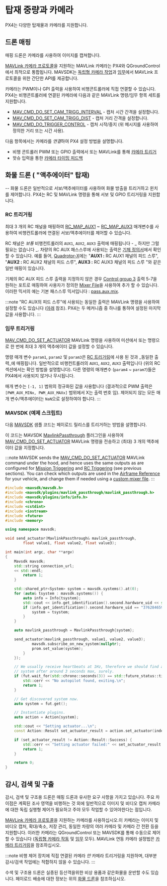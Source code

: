 # 탑재 중량과 카메라

PX4는 다양한 탑재물과 카메라를 지원합니다.

## 드론 매핑

매핑 드론은 카메라를 사용하여  이미지를 캡쳐합니다.

[MAVLink 카메라 프로토콜](https://mavlink.io/en/services/camera.html)을 지원하는 MAVLink 카메라는 PX4와 QGroundControl에서 최적으로 통합됩니다. MAVSDK는 [독립형 카메라 작업](https://mavsdk.mavlink.io/main/en/cpp/api_reference/classmavsdk_1_1_camera.html)과 [임무](https://mavsdk.mavlink.io/main/en/cpp/api_reference/structmavsdk_1_1_mission_1_1_mission_item.html#structmavsdk_1_1_mission_1_1_mission_item_1a0299fbbe7c7b03bc43eb116f96b48df4)에서 MAVLink 프로토콜을 위한 간단한 API를 제공합니다.

카메라는 PWM이나 GPI 출력을 사용하여 비행콘트롤러에 직접 연결할 수 있습니다. PX4는 비행콘트롤러에 연결된 카메라에 다음과 같은 MAVLink 명령/임무 항목 세트를 지원합니다.
* [MAV_CMD_DO_SET_CAM_TRIGG_INTERVAL](https://mavlink.io/en/messages/common.html#MAV_CMD_DO_SET_CAM_TRIGG_INTERVAL) - 캡처 시간 간격을 설정합니다.
* [MAV_CMD_DO_SET_CAM_TRIGG_DIST](https://mavlink.io/en/messages/common.html#MAV_CMD_DO_SET_CAM_TRIGG_DIST) - 캡처 거리 간격을 설정합니다.
* [MAV_CMD_DO_TRIGGER_CONTROL](https://mavlink.io/en/messages/common.html#MAV_CMD_DO_TRIGGER_CONTROL) - 캡처 시작/중지 (위 메시지를 사용하여 정의한 거리 또는 시간 사용).

다음 항목에서는 카메라를 *연결*하여 PX4 설정 방법을 설명합니다.
* 비행 콘트롤러 PWM 또는 GPIO 출력에서 또는 MAVLink를 통해 [카메라 트리거](../peripherals/camera.md)
* 핫슈 입력을 통한 [카메라 타이밍 피드백](../peripherals/camera.md#camera-capture)


## 화물 드론 ( "액추에이터" 탑재)

-- 화물 드론은 일반적으로 서보/액추에이터를 사용하여 화물 방출을 트리거하고 윈치를 제어합니다. PX4는 RC 및 MAVLink 명령을 통해 서보 및 GPIO 트리거링을 지원합니다.

### RC 트리거링

최대 3 개의 RC 채널을 매핑하여 [RC_MAP_AUX1](../advanced_config/parameter_reference.md#RC_MAP_AUX1) ~ [RC_MAP_AUX3](../advanced_config/parameter_reference.md#RC_MAP_AUX3) 매개변수를 사용하여 비행컨트롤러에 연결된 서보/액추에이터를 제어할 수 있습니다.

RC 채널은 *보통* 비행컨트롤러의 `AUX1`, `AUX2`, `AUX3` 출력에 매핑됩니다 - _ 하지만 그럴 필요는 없습니다 _. 차량의 RC AUX 패스스루에 사용되는 출력은 [기체 정의서](../airframes/airframe_reference.html)에서 확인할 수 있습니다. 예를 들어, [Quadrotor-X](../airframes/airframe_reference.md#quadrotor-x)에는 "**AUX1 :** RC AUX1 채널의 피드 스루", "**AUX2 :** RC AUX2 채널의 피드 스루", **AUX3 :** RC AUX3 채널의 피드 스루 "와 같은 일반 매핑이 있습니다.

기체의 RC AUX 피드 스루 출력을 지정하지 않은 경우 [Control group 3](../concept/mixing.md#control-group-3-manual-passthrough) 출력 5-7을 원하는 포트로 매핑하여 사용자가 정의한 [Mixer File](../concept/mixing.md)을 사용하여 추가 할 수 있습니다. 이러한 믹서의 예는 기본 패스스루 믹서입니다 : [pass.aux.mix](https://github.com/PX4/PX4-Autopilot/blob/master/ROMFS/px4fmu_common/mixers/pass.aux.mix).

:::note
"RC AUX의 피드 스루"에 사용되는 동일한 출력은 MAVLink 명령을 사용하여 설정할 수도 있습니다 ([아래](#mission-triggering) 참조). PX4는 두 메커니즘 중 하나를 통하여 설정된 마지막 값을 사용합니다.
:::


### 임무 트리거링

[MAV_CMD_DO_SET_ACTUATOR](https://mavlink.io/en/messages/common.html#MAV_CMD_DO_SET_ACTUATOR) MAVLink 명령을 사용하여 미션에서 또는 명령으로 한 번에 최대 3 개의 액추에이터 값을 설정할 수 있습니다.

명령 매개 변수 `param1`, `param2` 및 `param3`은 [RC 트리거링](#rc-triggering)에 사용 된 것과 _동일한 출력_에 매핑됩니다. 일반적으로 비행컨트롤러의 `AUX1`, `AUX2`, `AUX3` 출력입니다 (위의 RC 섹션에서는 확인 방법을 설명합니다). 다른 명령의 매개변수 (`param4` ~ `param7`)들은 PX4에서 사용되지 않거나 무시됩니다.

매개 변수는 `[-1, 1]` 범위의 정규화된 값을 사용합니다 (결과적으로 PWM 출력은 `[PWM_AUX_MINx, PWM_AUX_MAXx]` 범위에서 X는 출력 번호 임). 제어되지 않는 모든 매개 변수/액추에이터는 `NaN`으로 설정하여야 합니다.
:::


### MAVSDK (예제 스크립트)

다음 [MAVSDK](https://mavsdk.mavlink.io/develop/en/) 샘플 코드는 페이로드 릴리스를 트리거하는 방법을 설명합니다.

이 코드는 MAVSDK [MavlinkPassthrough](https://mavsdk.mavlink.io/develop/en/api_reference/classmavsdk_1_1_mavlink_passthrough.html) 플러그인을 사용하여 [MAV_CMD_DO_SET_ACTUATOR](https://mavlink.io/en/messages/common.html#MAV_CMD_DO_SET_ACTUATOR) MAVLink 명령을 전송하고 (최대) 3 개의 액추에이터 값을 지정합니다.

:::note MAVSDK
sends the [MAV_CMD_DO_SET_ACTUATOR](https://mavlink.io/en/messages/common.html#MAV_CMD_DO_SET_ACTUATOR) MAVLink command under the hood, and hence uses the same outputs as are configured for [Mission Triggering](#mission-triggering) and [RC Triggering](#rc-triggering) (see previous sections). You can check which outputs are used in the [Airframe Reference](../airframes/airframe_reference.md) for your vehicle, and change them if needed using a [custom mixer file](../concept/mixing.md).
:::

```cpp
#include <mavsdk/mavsdk.h>
#include <mavsdk/plugins/mavlink_passthrough/mavlink_passthrough.h>
#include <mavsdk/plugins/info/info.h>
#include <chrono>
#include <cstdint>
#include <iostream>
#include <future>
#include <memory>

using namespace mavsdk;

void send_actuator(MavlinkPassthrough& mavlink_passthrough,
        float value1, float value2, float value3);

int main(int argc, char **argv)
{
    Mavsdk mavsdk;
    std::string connection_url;
    << std::endl;
        return 1;
    }

    std::shared_ptr<System> system = mavsdk.systems().at(0);
    for (auto& tsystem : mavsdk.systems()) {
        auto info = Info{tsystem};
        std::cout << info.get_identification().second.hardware_uid << std::endl;
        if (info.get_identification().second.hardware_uid == "3762846593019032885") {
            system = tsystem;
        }
    }

    auto mavlink_passthrough = MavlinkPassthrough{system};

    send_actuator(mavlink_passthrough, value1, value2, value3);
            mavsdk.subscribe_on_new_system(nullptr);
            prom.set_value(system);
        }
    });

    // We usually receive heartbeats at 1Hz, therefore we should find a
    // system after around 3 seconds max, surely.
    if (fut.wait_for(std::chrono::seconds(3)) == std::future_status::timeout) {
        std::cerr << "No autopilot found, exiting.\n";
        return 1;
    }

    // Get discovered system now.
    auto system = fut.get();

    // Instantiate plugins.
    auto action = Action{system};

    std::cout << "Setting actuator...\n";
    const Action::Result set_actuator_result = action.set_actuator(index, value);

    if (set_actuator_result != Action::Result::Success) {
        std::cerr << "Setting actuator failed:" << set_actuator_result << '\n';
        return 1;
    }

    return 0;
}
```

## 감시, 검색 및 구출

감시, 검색 및 구조용 드론은 매핑 드론과 유사한 요구 사항을 가지고 있습니다. 주요 차이점은 계획된 조사 영역을 비행하는 것 외에 일반적으로 이미지 및 비디오 캡처 카메라에 대한 독립 실행형 제어가 필요하고 주야 모두 작업할 수 있어야한다는 점입니다.

[MAVLink 카메라 프로토콜](https://mavlink.io/en/services/camera.html)을 지원하는 카메라를 사용하십시오.이 카메라는 이미지 및 비디오 캡처, 확대/축소, 저장 관리, 동일한 차량의 여러 카메라 및 카메라 간 전환 등을 지원합니다. 이러한 카메라는 QGroundControl 또는 MAVSDK를 통해 수동으로 제어할 수 있습니다 ([독립형 카메라 작동](https://mavsdk.mavlink.io/main/en/cpp/api_reference/classmavsdk_1_1_camera.html) 및 [임무](https://mavsdk.mavlink.io/main/en/cpp/api_reference/structmavsdk_1_1_mission_1_1_mission_item.html#structmavsdk_1_1_mission_1_1_mission_item_1a0299fbbe7c7b03bc43eb116f96b48df4) 모두). MAVLink 연동 카메라 설정법은 [카메라 트리거링](../peripherals/camera.md)을 참조하십시오.

:::note
비행 제어 장치에 직접 연결된 카메라 _만_ 카메라 트리거링을 지원하며, 대부분 감시/검색 작업에는 적합하지 않을 수 있습니다.
:::

수색 및 구조용 드론은 실종된 등산객을위한 비상 용품과 같은화물을 운반할 수도 있습니다. 페이로드 배송에 대한 정보는 위의 [화물 드론](#cargo-drones-actuator-payloads)을 참조하십시오.
